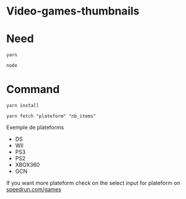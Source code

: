 # Video-games-thumbnails

# Need 
`yarn`

`node`

# Command

`yarn install`

`yarn fetch "plateform" "nb_items"`


Exemple de plateforms

- DS
- WII
- PS3
- PS2
- XBOX360
- GCN

If you want more plateform check on the select input for plateform on [speedrun.com/games](https://speedrun.com/games)
